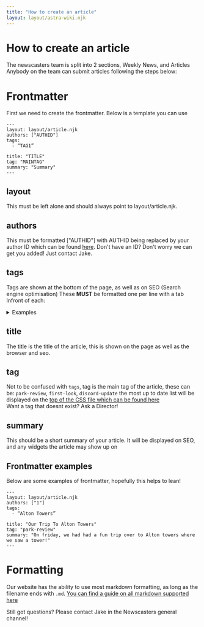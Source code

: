 ```yaml
---
title: "How to create an article"
layout: layout/astra-wiki.njk
---
```


# How to create an article

The newscasters team is split into 2 sections, Weekly News, and Articles
Anybody on the team can submit articles following the steps below:

# Frontmatter

First we need to create the frontmatter. Below is a template you can use

```
---
layout: layout/article.njk
authors: ["AUTHID"]
tags:
  - “TAG1”

title: "TITLE"
tag: "MAINTAG"
summary: "Summary"
---
```

## layout
This must be left alone and should always point to layout/article.njk.
## authors
This must be formatted ["AUTHID"] with AUTHID being replaced by your author ID which can be found [here](https://github.com/ThrillseekersCentral/ThrillseekersCentral.github.io/blob/main/_data/authors.json). Don't have an ID? Don't worry we can get you added! Just contact Jake.
## tags
Tags are shown at the bottom of the page, as well as on SEO (Search engine optimisation) These **MUST** be formatted one per line with a tab Infront of each:

<details>
<summary>Examples</summary>
  
**VALID**
  
```
tags:
  - “TAG1”
  - “TAG2”
  - “TAG3”
```

**INVALID**
```
tags:
- “TAG1”
- “TAG2”
- “TAG3”
```
</details>

## title
The title is the title of the article, this is shown on the page as well as the browser and seo.
## tag
Not to be confused with `tags`, tag is the main tag of the article, these can be: `park-review`, `first-look`, `discord-update` the most up to date list will be displayed on the [top of the CSS file which can be found here](https://github.com/ThrillseekersCentral/ThrillseekersCentral.github.io/blob/main/assets/css/article_parktags.css)  
Want a tag that doesnt exist? Ask a Director!
## summary
This should be a short summary of your article. It will be displayed on SEO, and any widgets the article may show up on

## Frontmatter examples

Below are some examples of frontmatter, hopefully this helps to lean!

```
---
layout: layout/article.njk
authors: ["1"]
tags:
  - “Alton Towers”

title: "Our Trip To Alton Towers"
tag: "park-review"
summary: "On friday, we had had a fun trip over to Alton towers where we saw a tower!"
---
```

# Formatting

Our website has the ability to use most markdown formatting, as long as the filename ends with `.md`.
[You can find a guide on all markdown supported here](https://www.markdownguide.org/cheat-sheet/)

Still got questions? Please contact Jake in the Newscasters general channel!
